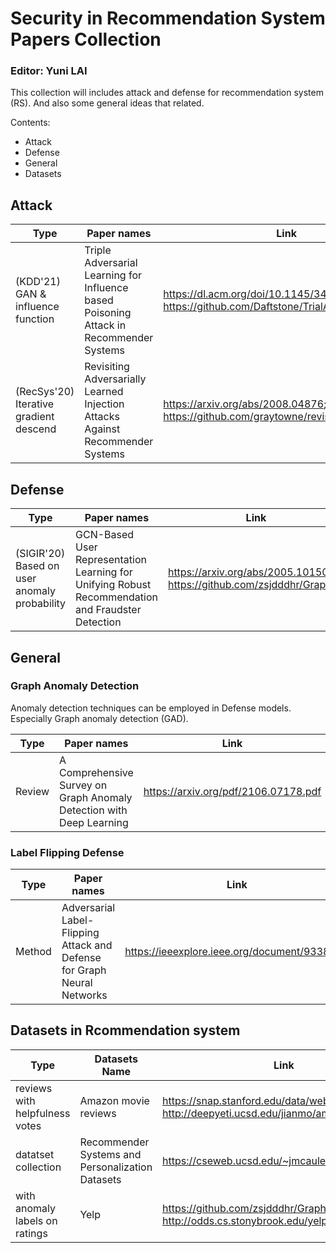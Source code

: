 
# Security in Recommendation System Papers Collection
### Editor: Yuni LAI
This collection will includes attack and defense for recommendation system (RS). And also some general ideas that related.  

Contents:
- Attack
- Defense
- General
- Datasets

## Attack

| Type | Paper names | Link |
| ------ | ------ | ------|
|(KDD'21) GAN & influence function|Triple Adversarial Learning for Influence based Poisoning Attack in Recommender Systems |https://dl.acm.org/doi/10.1145/3447548.3467335; https://github.com/Daftstone/TrialAttack |
|(RecSys'20) Iterative gradient descend | Revisiting Adversarially Learned Injection Attacks Against Recommender Systems| https://arxiv.org/abs/2008.04876; https://github.com/graytowne/revisit_adv_rec |
## Defense

| Type | Paper names | Link |
| ------ | ------ | ------|
|(SIGIR'20) Based on user anomaly probability |GCN-Based User Representation Learning for Unifying Robust Recommendation and Fraudster Detection |https://arxiv.org/abs/2005.10150 ; https://github.com/zsjdddhr/GraphRfi |


## General
### Graph Anomaly Detection
Anomaly detection techniques can be employed in Defense models. Especially Graph anomaly detection (GAD). 

| Type | Paper names | Link |
| ------ | ------ | ------|
| Review | A Comprehensive Survey on Graph Anomaly Detection with Deep Learning |https://arxiv.org/pdf/2106.07178.pdf|

### Label Flipping Defense

| Type | Paper names | Link |
| ------ | ------ | ------|
|Method|Adversarial Label-Flipping Attack and Defense for Graph Neural Networks|https://ieeexplore.ieee.org/document/9338299|


## Datasets in Rcommendation system

| Type | Datasets Name | Link |
| ------ | ------ | ------|
| reviews with helpfulness votes | Amazon movie reviews |  https://snap.stanford.edu/data/web-Movies.html ; http://deepyeti.ucsd.edu/jianmo/amazon/index.html |
| datatset collection|Recommender Systems and Personalization Datasets| https://cseweb.ucsd.edu/~jmcauley/datasets.html |
|with anomaly labels on ratings|Yelp|https://github.com/zsjdddhr/GraphRfi -> Dataset; http://odds.cs.stonybrook.edu/yelpchi-dataset/|


